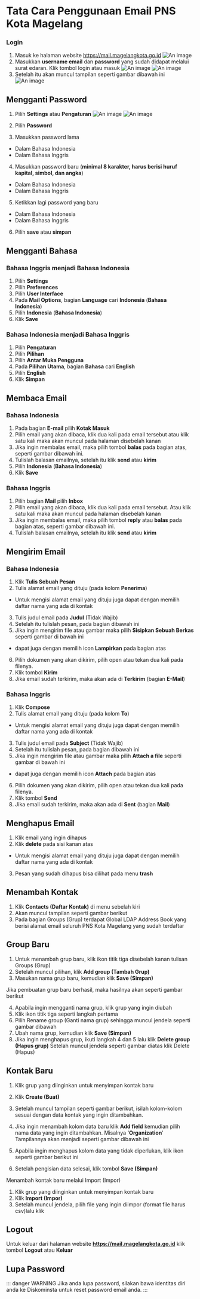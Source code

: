 # Tata Cara Penggunaan Email PNS Kota Magelang


### Login

1. Masuk ke halaman website https://mail.magelangkota.go.id
![An image](/images/roundcube/1.png)
2. Masukkan **username email** dan **password** yang sudah didapat melalui surat edaran. Klik tombol login atau masuk
![An image](/images/roundcube/2a.png) 
![An image](/images/roundcube/2b.png)
3. Setelah itu akan muncul tampilan seperti gambar dibawah ini
![An image](/images/roundcube/3.png)


## Mengganti Password

1. Pilih **Settings** atau **Pengaturan**
![An image](/images/roundcube/mengganti-pasword-1-a.png)
![An image](/images/roundcube/mengganti-pasword-1-b.png)

2. Pilih **Password**
3. Masukkan password lama

* Dalam Bahasa Indonesia
* Dalam Bahasa Inggris

4. Masukkan password baru (**minimal 8 karakter, harus berisi huruf kapital, simbol, dan angka**)

* Dalam Bahasa Indonesia
* Dalam Bahasa Inggris

5. Ketikkan lagi password yang baru

* Dalam Bahasa Indonesia
* Dalam Bahasa Inggris

6. Pilih **save** atau **simpan**


## Mengganti Bahasa
### Bahasa Inggris menjadi Bahasa Indonesia

1. Pilih **Settings**
2. Pilih **Preferences**
3. Pilih **User Interface**
4. Pada **Mail Options**, bagian **Language** cari **Indonesia** (**Bahasa Indonesia**)
5. Pilih **Indonesia** (**Bahasa Indonesia**)
6. Klik **Save**


### Bahasa Indonesia menjadi Bahasa Inggris

1. Pilih **Pengaturan**
2. Pilih **Pilihan**
3. Pilih **Antar Muka Pengguna**
4. Pada **Pilihan Utama**, bagian **Bahasa** cari **English**
5. Pilih **English**
6. Klik **Simpan**


## Membaca Email

### Bahasa Indonesia

1. Pada bagian **E-mail** pilih **Kotak Masuk**
2. Pilih email yang akan dibaca, klik dua kali pada email tersebut atau klik satu kali maka akan muncul pada halaman disebelah kanan
3. Jika ingin membalas email, maka pilih tombol **balas** pada bagian atas, seperti gambar dibawah ini.
4. Tulislah balasan emailnya, setelah itu klik **send** atau **kirim**
5. Pilih **Indonesia** (**Bahasa Indonesia**)
6. Klik **Save**


### Bahasa Inggris
1. Pilih bagian **Mail** pilih **Inbox**
2. Pilih email yang akan dibaca, klik dua kali pada email tersebut. Atau klik satu kali maka akan muncul pada halaman disebelah kanan
3. Jika ingin membalas email, maka pilih tombol **reply** atau **balas** pada bagian atas, seperti gambar dibawah ini.
4. Tulislah balasan emailnya, setelah itu klik **send** atau **kirim**



## Mengirim Email

### Bahasa Indonesia
1. Klik **Tulis Sebuah Pesan**
2. Tulis alamat email yang dituju (pada kolom **Penerima**)
* Untuk mengisi alamat email yang dituju juga dapat dengan memilih daftar nama yang ada di kontak
3. Tulis judul email pada **Judul** (Tidak Wajib)
4. Setelah itu tulislah pesan, pada bagian dibawah ini
5. Jika ingin mengirim file atau gambar maka pilih **Sisipkan Sebuah Berkas** seperti gambar di bawah ini
* dapat juga dengan memilih icon **Lampirkan** pada bagian atas
6. Pilih dokumen yang akan dikirim, pilih open atau tekan dua kali pada filenya.
7. Klik tombol **Kirim**
8. Jika email sudah terkirim, maka akan ada di **Terkirim** (bagian **E-Mail**)

### Bahasa Inggris

1. Klik **Compose**
2. Tulis alamat email yang dituju (pada kolom **To**)
* Untuk mengisi alamat email yang dituju juga dapat dengan memilih daftar nama yang ada di kontak
3. Tulis judul email pada **Subject** (Tidak Wajib)
4. Setelah itu tulislah pesan, pada bagian dibawah ini
5. Jika ingin mengirim file atau gambar maka pilih **Attach a file** seperti gambar di bawah ini
* dapat juga dengan memilih icon **Attach** pada bagian atas
6. Pilih dokumen yang akan dikirim, pilih open atau tekan dua kali pada filenya.
7. Klik tombol **Send**
8. Jika email sudah terkirim, maka akan ada di **Sent** (bagian **Mail**)

## Menghapus Email

1. Klik email yang ingin dihapus
2. Klik **delete** pada sisi kanan atas
* Untuk mengisi alamat email yang dituju juga dapat dengan memilih daftar nama yang ada di kontak
3. Pesan yang sudah dihapus bisa dilihat pada menu **trash**

## Menambah Kontak

1. Klik **Contacts (Daftar Kontak)** di menu sebelah kiri
2. Akan muncul tampilan seperti gambar berikut
3. Pada bagian Groups (Grup) terdapat Global LDAP Address Book yang berisi alamat email seluruh PNS Kota Magelang yang sudah terdaftar

## Group Baru

1. Untuk menambah grup baru, klik ikon titik tiga disebelah kanan tulisan Groups (Grup)
2. Setelah muncul pilihan, klik **Add group (Tambah Grup)**
3. Masukan nama grup baru, kemudian klik **Save (Simpan)**

Jika pembuatan grup baru berhasil, maka hasilnya akan seperti gambar berikut

4. Apabila ingin mengganti nama grup, klik grup yang ingin diubah
5. Klik ikon titik tiga seperti langkah pertama
6. Pilih Rename group (Ganti nama grup) sehingga muncul jendela seperti gambar dibawah
7. Ubah nama grup, kemudian klik **Save (Simpan)**
8. Jika ingin menghapus grup, ikuti langkah 4 dan 5 lalu klik **Delete group (Hapus grup)**
Setelah muncul jendela seperti gambar diatas klik Delete (Hapus)

## Kontak Baru

1. Klik grup yang diinginkan untuk menyimpan kontak baru
2. Klik **Create (Buat)**
3. Setelah muncul tampilan seperti gambar berikut, isilah kolom-kolom sesuai dengan data kontak yang ingin ditambahkan.
4. Jika ingin menambah kolom data baru klik **Add field** kemudian pilih nama data yang ingin ditambahkan. Misalnya '**Organization**'
Tampilannya akan menjadi seperti gambar dibawah ini

5. Apabila ingin menghapus kolom data yang tidak diperlukan, klik ikon seperti gambar berikut ini
6. Setelah pengisian data selesai, klik tombol **Save (Simpan)**

Menambah kontak baru melalui Import (Impor)

1. Klik grup yang diinginkan untuk menyimpan kontak baru
2. Klik **Import (Impor)**
3. Setelah muncul jendela, pilih file yang ingin diimpor (format file harus csv)lalu klik

## Logout

Untuk keluar dari halaman website **https://mail.magelangkota.go.id** klik tombol **Logout** atau **Keluar**

## Lupa Password

::: danger WARNING
Jika anda lupa password, silakan bawa identitas diri anda ke Diskominsta untuk reset password email anda.
:::






